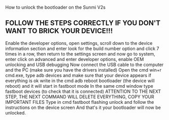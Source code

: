 How to unlock the bootloader on the Sunmi V2s

## FOLLOW THE STEPS CORRECTLY IF YOU DON'T WANT TO BRICK YOUR DEVICE!!!

Enable the developer options, open settings, scroll down to the device information section and enter
look for the build number option and click 7 times in a row, then return to the settings screen and now go to system, enter
click on advanced and enter developer options, enable OEM unlocking and USB debugging
Now connect the USB cable to the computer and the PC (make sure you have the drivers installed)
Open the cmd win+r cmd.exe, type adb devices and make sure that your device appears
if everything is ok write in the cmd adb reboot bootloader (the device will reboot)
and it will start in fastboot mode In the same cmd window type fastboot devices (to check that it is connected)
ATTENTION TO THE NEXT STEP, THE NEXT COMMAND WILL DELETE EVERYTHING, COPY YOUR IMPORTANT FILES
Type in cmd fastboot flashing unlock and follow the instructions on the device screen And that's it
your bootloader will now be unlocked.
